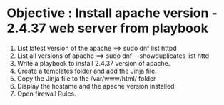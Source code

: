 # Objective : Install apache version - 2.4.37 web server from playbook

1. List latest version of the apache
    ==> sudo dnf list httpd
2. List all versions of apache
    ==> sudo dnf --showduplicates list httd
3. Write a playbook to install 2.4.37 version of apache.
4. Create a templates folder and add the Jinja file.
5. Copy the Jinja file to the /var/www/html/ folder
6. Display the hostame and the apache version installed
7. Open firewall Rules.
